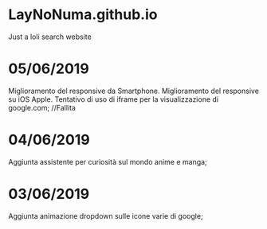# LayNoNuma.github.io
Just a loli search website


# 05/06/2019
  Miglioramento del responsive da Smartphone. 
  Miglioramento del responsive su iOS Apple.
  Tentativo di uso di iframe per la visualizzazione di google.com; //Fallita
# 04/06/2019
  Aggiunta assistente per curiosità sul mondo anime e manga;
# 03/06/2019
  Aggiunta animazione dropdown sulle icone varie di google;
